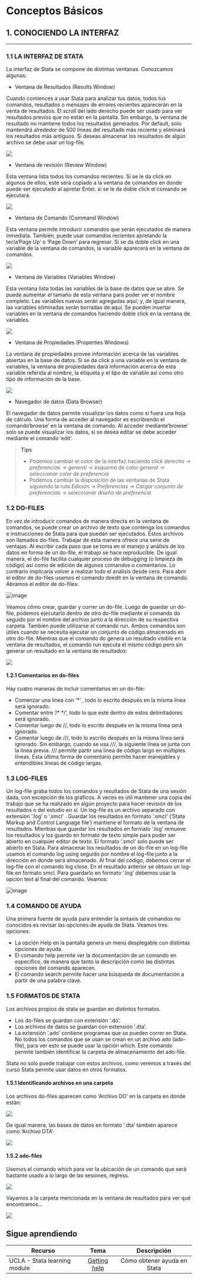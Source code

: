 # Conceptos Básicos

## 1.  CONOCIENDO LA INTERFAZ
---------------------------------

### 1.1 LA INTERFAZ DE STATA
La interfaz de Stata se compone de distintas ventanas. Conozcamos algunas:

- Ventana de Resultados (Results Window)

Cuando comiences a usar Stata para analizar tus datos, todos tus comandos, resultados o mensajes de errores recientes aparecerán en la venta de resultados. El scroll del lado derecho puede ser usado para ver resultados previos que no están en la pantalla. Sin embargo, la ventana de resultado no mantiene todos los resultados generados. Por default, solo mantendrá alrededor de 500 líneas del resultado más reciente y eliminará los resultados más antiguos. Si deseas almacenar los resultados de algún archivo se debe usar un log-file.

![](https://scontent.flim30-1.fna.fbcdn.net/v/t39.30808-6/332693406_525178159685712_6235588744939016269_n.jpg?_nc_cat=103&ccb=1-7&_nc_sid=730e14&_nc_ohc=XrbIQkyZFPcAX_uEzKP&_nc_ht=scontent.flim30-1.fna&oh=00_AfDMoT9TGSm4YI0KRQDVn0lcuwOQb_IMLoeWfq5kHtKrnQ&oe=64027337)

- Ventana de revisión (Review Window)

Esta ventana lista todos los comandos recientes. Si se le da click en algunos de ellos, este será copiado a la ventana de comandos en donde puede ser ejecutado al apretar Enter. si se le da doble click el comando se ejecutará.

![](https://scontent.flim30-1.fna.fbcdn.net/v/t39.30808-6/332692577_522577966581770_9012004805686213097_n.jpg?_nc_cat=102&ccb=1-7&_nc_sid=730e14&_nc_ohc=I_Gmd8AVGu8AX8ZcCjF&_nc_ht=scontent.flim30-1.fna&oh=00_AfCA8nIG4oyyVYJThwcGmyB8qEIABY2oIpkHt-V2ZSJIXg&oe=64027275)

- Ventana de Comando (Command Window)

Esta ventana permite introducir comandos que serán ejecutados de manera inmediata. También, puede usar comandos recientes apretando la tecla‘Page Up’ o ‘Page Down’ para regresar. Si se da doble click en una variable de la ventana de comandos, la variable aparecerá en la ventana de comandos.

![](https://scontent.flim30-1.fna.fbcdn.net/v/t39.30808-6/332698462_723906356148996_6009008919160350347_n.jpg?_nc_cat=104&ccb=1-7&_nc_sid=730e14&_nc_ohc=rYjgZCt5xqkAX_PiVSG&_nc_ht=scontent.flim30-1.fna&oh=00_AfDNrKznIJ8tzkkmy3C8ej_EjkLnHF3x_RHT96NwgT7ZyQ&oe=64014E4E)

- Ventana de Variables (Variables Window)

Esta ventana lista todas las variables de la base de datos que se abre. Se puede aumentar el tamaño de esta ventana para poder ver el nombre completo. Las variables nuevas serán agregadas aquí; y, de igual manera, las variables eliminadas serán borradas de aquí. Se pueden insertar variables en la ventana de comandos haciendo doble click en la ventana de variables.

![](https://scontent.flim30-1.fna.fbcdn.net/v/t39.30808-6/332369027_1409662043111978_4655858338339026326_n.jpg?_nc_cat=108&ccb=1-7&_nc_sid=730e14&_nc_ohc=Nsnq3uy85dEAX8CptGn&_nc_ht=scontent.flim30-1.fna&oh=00_AfDWpYS4crp28GF9Lii9Pljyl8viG_ZkrBZaRz0P1HuF8w&oe=6401A350)

- Ventana de Propiedades (Properties Windows)

La ventana de propiedades provee información acerca de las variables abiertas en la base de datos. Si se da click a una variable en la ventana de variables, la ventana de propiedades dará información acerca de esta variable referida al nombre, la etiqueta y el tipo de variable así como otro tipo de información de la base.

![](https://scontent.flim30-1.fna.fbcdn.net/v/t39.30808-6/332767163_1392696701499010_6201887571599521328_n.jpg?_nc_cat=106&ccb=1-7&_nc_sid=730e14&_nc_ohc=Pn2fhXmJeIkAX8TKDvO&_nc_ht=scontent.flim30-1.fna&oh=00_AfCEYnj1H3Riole9KKXngMHwgtP2lhuinimzVC_qEx5CFQ&oe=64026027)

- Navegador de datos (Data Browser)

El navegador de datos permite visualizar los datos como si fuera una hoja de cálculo. Una forma de acceder al navegador es escribiendo el  comando‘browse’ en la ventana de comando. Al acceder mediante‘browse’ solo se puede visualizar los datos, si se desea editar se debe acceder mediante el comando ‘edit’.

> **Tips**
>
> * Podemos cambiar el color de la interfaz haciendo   *click derecho  → preferencias → general → esquema de color general → seleccionar color de preferencia*
>* Podemos cambiar la disposición de las ventanas de Stata siguiendo la ruta *Edición → Preferencias → Cargar conjunto de preferencias → seleccionar diseño de preferencia*


### 1.2 DO-FILES
En vez de introducir comandos de manera directa en la ventana de comandos, se puede crear un archivo de texto que contenga los comandos e instrucciones de Stata para que puedan ser ejecutados. Estos archivos son llamados do-files.
Trabajar de esta manera ofrece una serie de ventajas. Al escribir cada paso que se toma en el manejo y análisis de los datos en forma de un do-file, el trabajo se hace reproducible. De igual manera, el do-file facilita cualquier proceso de debugging (o limpieza de código) así como de edición de algunos comandos o comentarios. Lo contrario implicaría volver a realizar todo el análisis desde cero.
Para abrir el editor de do-files usamos el comando doedit en la ventana de comando. Abramos el editor de do-files:

![image](https://user-images.githubusercontent.com/106888200/221929452-04507ab4-e664-464b-b4a2-f089ec4a09e3.png)


Veamos cómo crear, guardar y correr un do-file. Luego de guardar un do-file, podemos ejecutarlo dentro de otro do-file mediante el comando do seguido por el nombre del archivo junto a la dirección de su respectiva carpeta. También puede utilizarse el comando run. Ambos comandos son útiles cuando se necesita ejecutar un conjunto de código almacenado en otro do-file. Mientras que el comando do genera un resultado visible en la ventana de resultados, el comando run ejecuta el mismo código pero sin generar un resultado en la ventana de resultados:

![](https://scontent.flim30-1.fna.fbcdn.net/v/t39.30808-6/332722888_2153198504864844_8650008287896213015_n.jpg?_nc_cat=106&ccb=1-7&_nc_sid=730e14&_nc_ohc=LTwggXf8D2gAX8BMZY0&_nc_ht=scontent.flim30-1.fna&oh=00_AfDm7AR898XQjCtT_pv9SqOhge5OubHD1-jTBFEAWn_ABw&oe=640254E1)

#### 1.2.1 Comentarios en do-files

Hay cuatro maneras de incluir comentarios en un do-file:

- Comenzar una línea con ‘*’ , todo lo escrito después en la misma línea será ignorado.
- Comentar entre ‘/* */’, todo lo que esté dentro de estos delimitadores será ignorado.
- Comentar luego de //, todo lo escrito después en la misma línea será ignorado.
- Comentar luego de ///, todo lo escrito después en la misma línea será ignorado. Sin embargo, cuando se usa ///, la siguiente línea se junta con la línea previa. /// permite partir una línea de código largo en múltiples líneas.
Esta última forma de comentario permite hacer manejables y entendibles líneas de código largas.


### 1.3 LOG-FILES
Un log-file graba todos los comandos y resultados de Stata de una sesión dada, con excepción de los gráficos. A veces es útil mantener una copia del trabajo que se ha realizado en algún proyecto para hacer revisión de los resultados o del estudio en sí.
Un log-file es un archivo separado con extensión ‘.log’ o ‘.smcl’ . Guardar los resultados en formato ‘.smcl’ (‘Stata Markup and Control Language file’) mantiene el formato de la ventana de resultados. Mientras que guardar los resultados en formato ‘.log’ remueve los resultados y los guardo en formato de texto simple para poder ser abierto en cualquier editor de texto. El formato ‘.smcl’ solo puede ser abierto en Stata.
Para almacenar los resultados de un do-file en un log-file usamos el comando log using seguido por nombre el log-file junto a la dirección en donde será almacenado. Al final del código, debemos cerrar el log-file con el comando log close. En el resultado anterior se obtuvo un log-file en formato smcl. Para guardarlo en formato ‘.log’ debemos usar la opción text al final del comando. Veamos:

![image](https://user-images.githubusercontent.com/106888200/221932322-4049b49a-bc94-47d6-ae3d-16098267b023.png)


### 1.4 COMANDO DE AYUDA

Una primera fuente de ayuda para entender la sintaxis de comandos no conocidos es revisar las opciones de ayuda de Stata. Veamos tres opciones:
- La opción Help en la pantalla genera un menú desplegable con distintas opciones de ayuda.
- El comando help permite ver la documentación de un comando en específico, de manera que tanto la descripción como las distintas opciones del comando aparecen.
- El comando search permite hacer una búsqueda de documentación a partir de una palabra clave.

### 1.5 FORMATOS DE STATA

Los archivos propios de stata se guardan en distintos formatos.
- Los do-files se guardan con extensión ‘.do’.
- Los archivos de datos se guardan con extensión ‘.dta’.
- La extensión ‘.ado’ contiene programas que se pueden correr en Stata. No todos los comandos que se usan se crean en un archivo ado (ado-file), para ver esto se puede usar la opción which. Este comando permite también identificar la carpeta de almacenamiento del ado-file.

Stata no solo puede trabajar con estos archivos, como veremos a través del curso Stata permite usar datos en otros formatos.

#### 1.5.1 Identificando archivos en una carpeta

Los archivos do-files aparecen como ‘Archivo DO’ en la carpeta en donde están:

![](https://scontent.flim30-1.fna.fbcdn.net/v/t39.30808-6/332697564_1616124225569506_1152811903583549797_n.jpg?_nc_cat=103&ccb=1-7&_nc_sid=730e14&_nc_ohc=zGb_njbryGYAX_8VfJE&tn=Xc4MjXoFM9qCnvxH&_nc_ht=scontent.flim30-1.fna&oh=00_AfAHdcgA4lOm_BL-3VcaFxffX_ofG-LzkFpCVplOxXeHKQ&oe=6401DA22)

De igual manera, las bases de datos en formato ‘.dta’ también aparece como ‘Archivo DTA’:

![](https://scontent.flim30-1.fna.fbcdn.net/v/t39.30808-6/332708694_908026323579445_6557128882366745187_n.jpg?_nc_cat=111&ccb=1-7&_nc_sid=730e14&_nc_ohc=Oqp_6nQK0mwAX8NfbqI&_nc_ht=scontent.flim30-1.fna&oh=00_AfBAHNeXFCmajAbApABx4waYiwh4nI-OVKI-WIi8HrW1Pg&oe=6401BBB6)

#### 1.5.2 ado-files

Usemos el comando which para ver la ubicación de un comando que será bastante usado a lo largo de las sesiones, regress.

![](https://scontent.flim30-1.fna.fbcdn.net/v/t39.30808-6/332650712_416603100681221_4311065076686853140_n.jpg?_nc_cat=106&ccb=1-7&_nc_sid=730e14&_nc_ohc=S51cG9DBcXgAX_0rBbF&_nc_ht=scontent.flim30-1.fna&oh=00_AfAzePqXcqSpX6bQ-sSoEdJrJq2FlbLIOn_RWvoeNVNwLg&oe=6401325A)

Vayamos a la carpeta mencionada en la ventana de resultados para ver qué encontramos...

![](https://scontent.flim30-1.fna.fbcdn.net/v/t39.30808-6/332137886_590039022672510_509606951407755381_n.jpg?_nc_cat=100&ccb=1-7&_nc_sid=730e14&_nc_ohc=OIN94W63hCEAX9JKEIU&_nc_ht=scontent.flim30-1.fna&oh=00_AfBDGCJAFo0PcueRDAT0tsO1S6VIZFnEI-Z37sRG9qEpbA&oe=6402EFC8)

## Sigue aprendiendo
| Recurso  | Tema | Descripción |
| ------------- |:-------------:|:-------------:|
| UCLA - Stata learning module  | [Getting help](https://stats.oarc.ucla.edu/stata/modules/getting-help-using-stata/ "Getting help") | Cómo obtener ayuda en Stata  |
